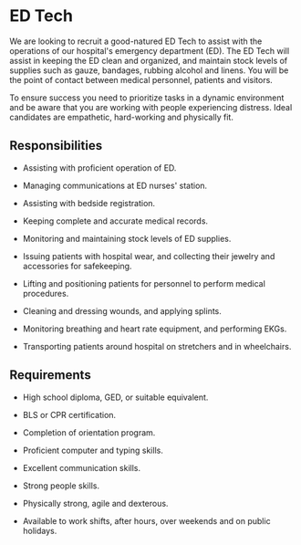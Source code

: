 # ED Tech

We are looking to recruit a good-natured ED Tech to assist with the operations of our hospital's emergency department (ED). The ED Tech will assist in keeping the ED clean and organized, and maintain stock levels of supplies such as gauze, bandages, rubbing alcohol and linens. You will be the point of contact between medical personnel, patients and visitors.

To ensure success you need to prioritize tasks in a dynamic environment and be aware that you are working with people experiencing distress. Ideal candidates are empathetic, hard-working and physically fit.

## Responsibilities

* Assisting with proficient operation of ED.

* Managing communications at ED nurses' station.

* Assisting with bedside registration.

* Keeping complete and accurate medical records.

* Monitoring and maintaining stock levels of ED supplies.

* Issuing patients with hospital wear, and collecting their jewelry and accessories for safekeeping.

* Lifting and positioning patients for personnel to perform medical procedures.

* Cleaning and dressing wounds, and applying splints.

* Monitoring breathing and heart rate equipment, and performing EKGs.

* Transporting patients around hospital on stretchers and in wheelchairs.

## Requirements

* High school diploma, GED, or suitable equivalent.

* BLS or CPR certification.

* Completion of orientation program.

* Proficient computer and typing skills.

* Excellent communication skills.

* Strong people skills.

* Physically strong, agile and dexterous.

* Available to work shifts, after hours, over weekends and on public holidays.

